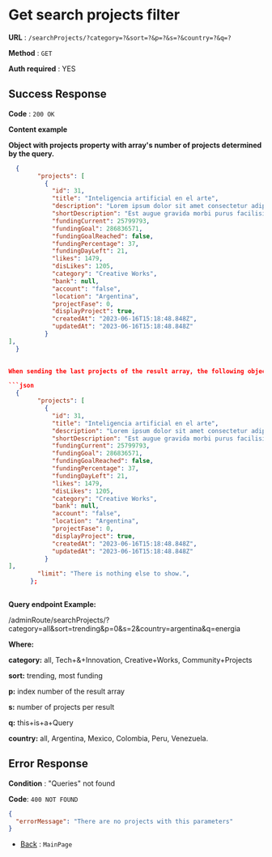 # Get search projects filter

**URL** : `/searchProjects/?category=?&sort=?&p=?&s=?&country=?&q=?`

**Method** : `GET`

**Auth required** : YES

## Success Response

**Code** : `200 OK`

**Content example**

**Object with projects property with array's number of projects determined by the query.**

```json
  {
        "projects": [
          {
            "id": 31,
            "title": "Inteligencia artificial en el arte",
            "description": "Lorem ipsum dolor sit amet consectetur adipiscing elit phasellus cras rhoncus consequat tempor, id condimentum lacus taciti porttitor ac scelerisque sem.",
            "shortDescription": "Est augue gravida morbi purus facilisis fermentum feugiat penatibus molestie, tortor vulputate in metus blandit convallis parturient cum consequat.",
            "fundingCurrent": 25799793,
            "fundingGoal": 286836571,
            "fundingGoalReached": false,
            "fundingPercentage": 37,
            "fundingDayLeft": 21,
            "likes": 1479,
            "disLikes": 1205,
            "category": "Creative Works",
            "bank": null,
            "account": "false",
            "location": "Argentina",
            "projectFase": 0,
            "displayProject": true,
            "createdAt": "2023-06-16T15:18:48.848Z",
            "updatedAt": "2023-06-16T15:18:48.848Z"
          }
],
  }
  

When sending the last projects of the result array, the following object is sent.

```json
  {
        "projects": [
          {
            "id": 31,
            "title": "Inteligencia artificial en el arte",
            "description": "Lorem ipsum dolor sit amet consectetur adipiscing elit phasellus cras rhoncus consequat tempor, id condimentum lacus taciti porttitor ac scelerisque sem.",
            "shortDescription": "Est augue gravida morbi purus facilisis fermentum feugiat penatibus molestie, tortor vulputate in metus blandit convallis parturient cum consequat.",
            "fundingCurrent": 25799793,
            "fundingGoal": 286836571,
            "fundingGoalReached": false,
            "fundingPercentage": 37,
            "fundingDayLeft": 21,
            "likes": 1479,
            "disLikes": 1205,
            "category": "Creative Works",
            "bank": null,
            "account": "false",
            "location": "Argentina",
            "projectFase": 0,
            "displayProject": true,
            "createdAt": "2023-06-16T15:18:48.848Z",
            "updatedAt": "2023-06-16T15:18:48.848Z"
          }
],
        "limit": "There is nothing else to show.",
      };
  
```


**Query endpoint Example:** 

/adminRoute/searchProjects/?category=all&sort=trending&p=0&s=2&country=argentina&q=energia

**Where:**

**category:** all, Tech+&+Innovation, Creative+Works, Community+Projects

**sort:** trending, most funding

**p:** index number of the result array

**s:** number of projects per result

**q:** this+is+a+Query

**country:** all, Argentina, Mexico, Colombia, Peru, Venezuela.

## Error Response

**Condition** : "Queries" not found

**Code**: `400 NOT FOUND`

```json
{
  "errorMessage": "There are no projects with this parameters"
}
```

- [Back](../../readme.md) : `MainPage`